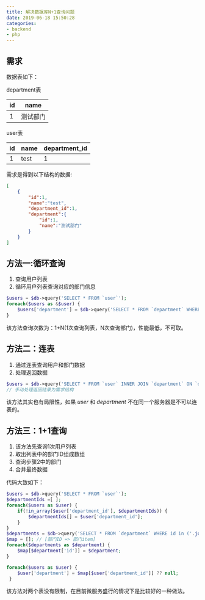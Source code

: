 ```yaml
---
title: 解决数据库N+1查询问题
date: 2019-06-18 15:50:28
categories:
- backend
- php
---
```


## 需求
数据表如下：

department表
  
  |id|name|
  |--|--|
  |1|测试部门|

 user表
 
  |id|name|department_id|
  |--|--|--|
  |1|test|1|

需求是得到以下结构的数据:

```json
[
    {
        "id":1,
        "name":"test",
        "department_id":1,
        "department":{
            "id":1,
            "name":"测试部门"
        }
    }
]
```

## 方法一:循环查询

1. 查询用户列表
2. 循环用户列表查询对应的部门信息

```php
$users = $db->query('SELECT * FROM `user`');
foreach($users as &$user) {
    $users['department'] = $db->query('SELECT * FROM `department` WHERE `id` = '.$user['department_id']);
}
```

该方法查询次数为：1+N(1次查询列表，N次查询部门)，性能最低，不可取。

## 方法二：连表

1. 通过连表查询用户和部门数据
2. 处理返回数据

```php
$users = $db->query('SELECT * FROM `user` INNER JOIN `department` ON `department`.`id` = `user`.`department_id`');
// 手动处理返回结果为需求结构
```

该方法其实也有局限性，如果 *user* 和 *department* 不在同一个服务器是不可以连表的。

## 方法三：1+1查询

1. 该方法先查询1次用户列表
2. 取出列表中的部门ID组成数组
3. 查询步骤2中的部门
4. 合并最终数据

代码大致如下：

```php
$users = $db->query('SELECT * FROM `user`');
$departmentIds =[ ];
foreach($users as $user) {
    if(!in_array($user['department_id'], $departmentIds)) {
        $departmentIds[] = $user['department_id'];
    }
}
$departments = $db->query('SELECT * FROM `department` WHERE id in ('.join(',',$department_id).')');
$map = []; // [部门ID => 部门item]
foreach($departments as $department) {
    $map[$department['id']] = $department;
}

foreach($users as $user) {
    $user['department'] = $map[$user['department_id']] ?? null;
 }
```

该方法对两个表没有限制，在目前微服务盛行的情况下是比较好的一种做法。